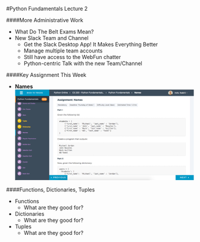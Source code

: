 #Python Fundamentals Lecture 2

####More Administrative Work
- What Do The Belt Exams Mean?
- New Slack Team and Channel
  - Get the Slack Desktop App! It Makes Everything Better
  - Manage multiple team accounts
  - Still have access to the WebFun chatter
  - Python-centric Talk with the new Team/Channel

####Key Assignment This Week
- <b>Names</b>
![alt text](NamesAssignment.png "DICTIONARIES!!!")

####Functions, Dictionaries, Tuples
- Functions
  - What are they good for?
- Dictionaries
  - What are they good for?
- Tuples
  - What are they good for?
